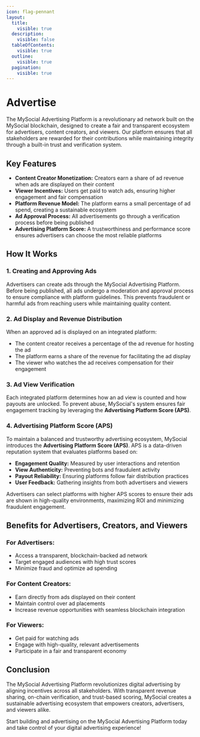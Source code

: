 ```yaml
---
icon: flag-pennant
layout:
  title:
    visible: true
  description:
    visible: false
  tableOfContents:
    visible: true
  outline:
    visible: true
  pagination:
    visible: true
---
```


# Advertise

The MySocial Advertising Platform is a revolutionary ad network built on the MySocial blockchain, designed to create a fair and transparent ecosystem for advertisers, content creators, and viewers. Our platform ensures that all stakeholders are rewarded for their contributions while maintaining integrity through a built-in trust and verification system.

## Key Features

- **Content Creator Monetization:** Creators earn a share of ad revenue when ads are displayed on their content
- **Viewer Incentives:** Users get paid to watch ads, ensuring higher engagement and fair compensation
- **Platform Revenue Model:** The platform earns a small percentage of ad spend, creating a sustainable ecosystem
- **Ad Approval Process:** All advertisements go through a verification process before being published
- **Advertising Platform Score:** A trustworthiness and performance score ensures advertisers can choose the most reliable platforms

## How It Works

### 1. Creating and Approving Ads

Advertisers can create ads through the MySocial Advertising Platform. Before being published, all ads undergo a moderation and approval process to ensure compliance with platform guidelines. This prevents fraudulent or harmful ads from reaching users while maintaining quality content.

### 2. Ad Display and Revenue Distribution

When an approved ad is displayed on an integrated platform:

- The content creator receives a percentage of the ad revenue for hosting the ad
- The platform earns a share of the revenue for facilitating the ad display
- The viewer who watches the ad receives compensation for their engagement

### 3. Ad View Verification

Each integrated platform determines how an ad view is counted and how payouts are unlocked. To prevent abuse, MySocial's system ensures fair engagement tracking by leveraging the **Advertising Platform Score (APS)**.

### 4. Advertising Platform Score (APS)

To maintain a balanced and trustworthy advertising ecosystem, MySocial introduces the **Advertising Platform Score (APS)**. APS is a data-driven reputation system that evaluates platforms based on:

- **Engagement Quality:** Measured by user interactions and retention
- **View Authenticity:** Preventing bots and fraudulent activity
- **Payout Reliability:** Ensuring platforms follow fair distribution practices
- **User Feedback:** Gathering insights from both advertisers and viewers

Advertisers can select platforms with higher APS scores to ensure their ads are shown in high-quality environments, maximizing ROI and minimizing fraudulent engagement.

## Benefits for Advertisers, Creators, and Viewers

### For Advertisers:

- Access a transparent, blockchain-backed ad network
- Target engaged audiences with high trust scores
- Minimize fraud and optimize ad spending

### For Content Creators:

- Earn directly from ads displayed on their content
- Maintain control over ad placements
- Increase revenue opportunities with seamless blockchain integration

### For Viewers:

- Get paid for watching ads
- Engage with high-quality, relevant advertisements
- Participate in a fair and transparent economy

## Conclusion

The MySocial Advertising Platform revolutionizes digital advertising by aligning incentives across all stakeholders. With transparent revenue sharing, on-chain verification, and trust-based scoring, MySocial creates a sustainable advertising ecosystem that empowers creators, advertisers, and viewers alike.

Start building and advertising on the MySocial Advertising Platform today and take control of your digital advertising experience!